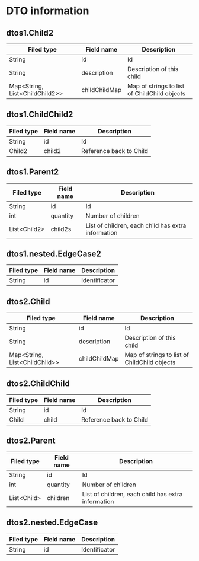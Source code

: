 DTO information
===============

dtos1.Child2
------------

| Filed type                       | Field name    | Description                                  |
| -------------------------------- | ------------- | -------------------------------------------- |
| String                           | id            | Id                                           |
| String                           | description   | Description of this child                    |
| Map\<String, List\<ChildChild2>> | childChildMap | Map of strings to list of ChildChild objects |

dtos1.ChildChild2
-----------------

| Filed type | Field name | Description             |
| ---------- | ---------- | ----------------------- |
| String     | id         | Id                      |
| Child2     | child2     | Reference back to Child |

dtos1.Parent2
-------------

| Filed type    | Field name | Description                                        |
| ------------- | ---------- | -------------------------------------------------- |
| String        | id         | Id                                                 |
| int           | quantity   | Number of children                                 |
| List\<Child2> | child2s    | List of children, each child has extra information |

dtos1.nested.EdgeCase2
----------------------

| Filed type | Field name | Description   |
| ---------- | ---------- | ------------- |
| String     | id         | Identificator |

dtos2.Child
-----------

| Filed type                      | Field name    | Description                                  |
| ------------------------------- | ------------- | -------------------------------------------- |
| String                          | id            | Id                                           |
| String                          | description   | Description of this child                    |
| Map\<String, List\<ChildChild>> | childChildMap | Map of strings to list of ChildChild objects |

dtos2.ChildChild
----------------

| Filed type | Field name | Description             |
| ---------- | ---------- | ----------------------- |
| String     | id         | Id                      |
| Child      | child      | Reference back to Child |

dtos2.Parent
------------

| Filed type   | Field name | Description                                        |
| ------------ | ---------- | -------------------------------------------------- |
| String       | id         | Id                                                 |
| int          | quantity   | Number of children                                 |
| List\<Child> | children   | List of children, each child has extra information |

dtos2.nested.EdgeCase
---------------------

| Filed type | Field name | Description   |
| ---------- | ---------- | ------------- |
| String     | id         | Identificator |

